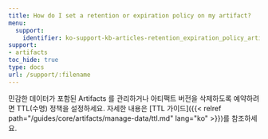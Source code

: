 ```yaml
---
title: How do I set a retention or expiration policy on my artifact?
menu:
  support:
    identifier: ko-support-kb-articles-retention_expiration_policy_artifact
support:
- artifacts
toc_hide: true
type: docs
url: /support/:filename
---
```


민감한 데이터가 포함된 Artifacts 를 관리하거나 아티팩트 버전을 삭제하도록 예약하려면 TTL(수명) 정책을 설정하세요. 자세한 내용은 [TTL 가이드]({{< relref path="/guides/core/artifacts/manage-data/ttl.md" lang="ko" >}})를 참조하세요.

